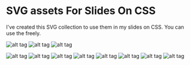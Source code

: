 # SVG assets For Slides On CSS

I've created this SVG collection to use them in my slides on CSS. 
You can use the freely. 

![alt tag](https://github.com/nabaroa/SVGassetsForSlidesOnCSS/blob/master/png/CSS_timeline.png?raw=true)
![alt tag](https://github.com/nabaroa/SVGassetsForSlidesOnCSS/blob/master/png/CSS_terms.png?raw=true)
![alt tag](https://github.com/nabaroa/SVGassetsForSlidesOnCSS/blob/master/png/CSS_selector.png?raw=true)

![alt tag](https://github.com/nabaroa/SVGassetsForSlidesOnCSS/blob/master/png/CSS_layout.png?raw=true)
![alt tag](https://github.com/nabaroa/SVGassetsForSlidesOnCSS/blob/master/png/CSS_flexbox.png?raw=true)
![alt tag](https://github.com/nabaroa/SVGassetsForSlidesOnCSS/blob/master/png/CSS_box_sizing.png?raw=true)
![alt tag](https://github.com/nabaroa/SVGassetsForSlidesOnCSS/blob/master/png/CSS_text_shadow.png?raw=true)
![alt tag](https://github.com/nabaroa/SVGassetsForSlidesOnCSS/blob/master/png/CSS_box_shadow.png?raw=true)
![alt tag](https://github.com/nabaroa/SVGassetsForSlidesOnCSS/blob/master/png/CSS_box_shadow.png?raw=true)
![alt tag](https://github.com/nabaroa/SVGassetsForSlidesOnCSS/blob/master/png/CSS_blending_backdrop.png?raw=true)
![alt tag](https://github.com/nabaroa/SVGassetsForSlidesOnCSS/blob/master/png/CSSmultiColumn.png?raw=true)
